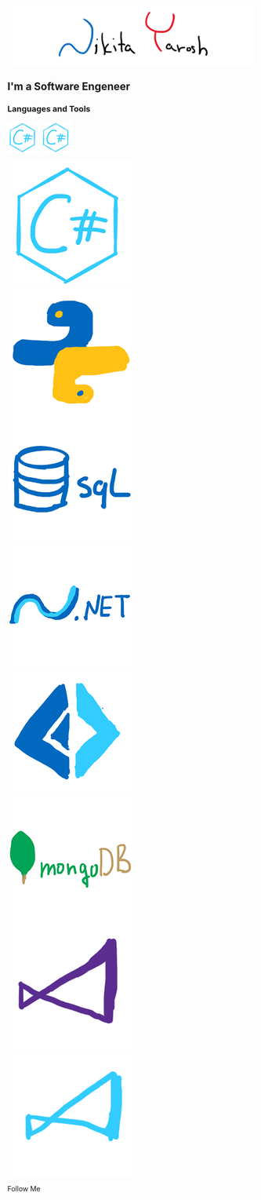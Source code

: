 ![Header](https://github.com/THRUWOL/THRUWOL/blob/main/assets/header.png)

## I'm a Software Engeneer

### Languages and Tools

<img src="https://github.com/THRUWOL/THRUWOL/blob/main/assets/logo/csp.png" alt="drawing" width="64"/>
<img src="https://github.com/THRUWOL/THRUWOL/blob/main/assets/logo/csp.png" alt="drawing" width="64"/>

![csp](https://github.com/THRUWOL/THRUWOL/blob/main/assets/logo/csp.png)
![python](https://github.com/THRUWOL/THRUWOL/blob/main/assets/logo/python.png)
![sql](https://github.com/THRUWOL/THRUWOL/blob/main/assets/logo/sql.png)
![dnet](https://github.com/THRUWOL/THRUWOL/blob/main/assets/logo/dnet.png)
![fsp](https://github.com/THRUWOL/THRUWOL/blob/main/assets/logo/fsp.png)
![mongodb](https://github.com/THRUWOL/THRUWOL/blob/main/assets/logo/mongodb.png)
![vs](https://github.com/THRUWOL/THRUWOL/blob/main/assets/logo/vs.png)
![vsc](https://github.com/THRUWOL/THRUWOL/blob/main/assets/logo/vsc.png)

Follow Me